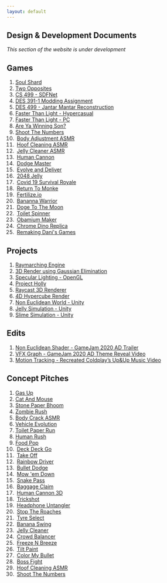 ```yaml
---
layout: default
---
```

## Design & Development Documents
*This section of the website is under development*
## Games
1. [Soul Shard](https://aniketrajnish.github.io/docs/soulshard)
2. [Two Opposites](https://aniketrajnish.github.io/docs/twoopposites)
3. [CS 499 - SDFNet](https://aniketrajnish.github.io/docs/sdfnet)
4. [DES 391-1 Modding Assignment](https://aniketrajnish.github.io/docs/dma)
5. [DES 499 - Jantar Mantar Reconstruction](https://aniketrajnish.github.io/docs/jmr)
6. [Faster Than Light - Hypercasual](https://aniketrajnish.github.io/docs/ftlhc)
7. [Faster Than Light - PC](https://aniketrajnish.github.io/docs/ftlpc)
8. [Are Ya Winning Son?](https://aniketrajnish.github.io/docs/ayws)
9. [Shoot The Numbers](https://aniketrajnish.github.io/docs/stn)
10. &nbsp;[Body Adjustment ASMR](https://aniketrajnish.github.io/docs/baasmr)
11. &nbsp;[Hoof Cleaning ASMR](https://aniketrajnish.github.io/docs/hcasmr)
12. &nbsp;[Jelly Cleaner ASMR](https://aniketrajnish.github.io/docs/jcasmr)
13. &nbsp;[Human Cannon](https://aniketrajnish.github.io/docs/humancannon)
14. &nbsp;[Dodge Master](https://aniketrajnish.github.io/docs/dodge)
15. &nbsp;[Evolve and Deliver](https://aniketrajnish.github.io/docs/end)
16. &nbsp;[2048 Jelly](https://aniketrajnish.github.io/docs/j2048)
17. &nbsp;[Covid 19 Survival Royale](https://aniketrajnish.github.io/docs/c19sr)
18. &nbsp;[Return To Monke](https://aniketrajnish.github.io/docs/r2m)
19. &nbsp;[Fertilize.io](https://aniketrajnish.github.io/docs/fert)
20. &nbsp;[Bananna Warrior](https://aniketrajnish.github.io/docs/bw)
21. &nbsp;[Doge To The Moon](https://aniketrajnish.github.io/docs/d2m)
22. &nbsp;[Toilet Spinner](https://aniketrajnish.github.io/docs/toiletspin)
23. &nbsp;[Obamium Maker](https://aniketrajnish.github.io/docs/obama)
24. &nbsp;[Chrome Dino Replica](https://aniketrajnish.github.io/docs/e404)
25. &nbsp;[Remaking Dani's Games](https://aniketrajnish.github.io/docs/daniremake)

## Projects
1. [Raymarching Engine](https://aniketrajnish.github.io/docs/raymarch)
2. [3D Render using Gaussian Elimination](https://aniketrajnish.github.io/docs/gaussrender)
3. [Specular Lighting - OpenGL](https://aniketrajnish.github.io/docs/specularopengl)
4. [Project Holly](https://aniketrajnish.github.io/docs/holly)
5. [Raycast 3D Renderer](https://aniketrajnish.github.io/docs/raycast3d)
6. [4D Hypercube Render](https://aniketrajnish.github.io/docs/hypercube)
7. [Non Euclidean World - Unity](https://aniketrajnish.github.io/docs/ne)
8. [Jelly Simulation - Unity](https://aniketrajnish.github.io/docs/jelly)
9. [Slime Simulation - Unity](https://aniketrajnish.github.io/docs/slime)

## Edits
1. [Non Euclidean Shader - GameJam 2020 AD Trailer](https://aniketrajnish.github.io/docs/nes)
2. [VFX Graph - GameJam 2020 AD Theme Reveal Video](https://aniketrajnish.github.io/docs/vfxgraph)
3. [Motion Tracking - Recreated Coldplay’s Up&Up Music Video](https://aniketrajnish.github.io/docs/upnup)

## Concept Pitches
1. [Gas Up](files/GasUp.pdf)
2. [Cat And Mouse](files/CatAndMouse.pdf)
3. [Stone Paper Bhoom](files/StonePaperBhoom.pdf)
4. [Zombie Rush](files/ZombieRush.pdf)
5. [Body Crack ASMR](files/BodyCrackASMR.pdf)
6. [Vehicle Evolution](files/VehicleEvolution.pdf)
7. [Toilet Paper Run](files/ToiletPaperRun.pdf)
8. [Human Rush](files/HumanRush.pdf)
9. [Food Pop](files/FoodPop.pdf)
10. &nbsp;[Deck Deck Go](files/DeckDeckGo.pdf)
11. &nbsp;[Take Off](files/TakeOff.pdf)
12. &nbsp;[Rainbow Driver](files/RainbowDriver.pdf)
13. &nbsp;[Bullet Dodge](files/BulletDodge.pdf)
14. &nbsp;[Mow 'em Down](files/MowEmDown.pdf)
15. &nbsp;[Snake Pass](files/SnakePass.pdf)
16. &nbsp;[Baggage Claim](files/BaggageClaim.pdf)
17. &nbsp;[Human Cannon 3D](files/HumanCanon3D.pdf)
18. &nbsp;[Trickshot](files/Trickshot.pdf)
19. &nbsp;[Headphone Untangler](files/HeadphoneUntangler.pdf)
20. &nbsp;[Stop The Roaches](files/StopTheRoaches.pdf)
21. &nbsp;[Tyre Select](files/TyreSelect.pdf)
22. &nbsp;[Banana Swing](files/BananaSwing.pdf)
23. &nbsp;[Jelly Cleaner](files/JellyCleaner.pdf)
24. &nbsp;[Crowd Balancer](files/CrowdBalancer.pdf)
25. &nbsp;[Freeze N Breeze](files/FreezeNBreeze.pdf)
26. &nbsp;[Tilt Paint](files/TiltPaint.pdf)
27. &nbsp;[Color My Bullet](files/ColorMyBullet.pdf)
28. &nbsp;[Boss Fight](files/BossFight.pdf)
29. &nbsp;[Hoof Cleaning ASMR](files/HoofCleaningASMR.pdf)
30. &nbsp;[Shoot The Numbers](files/ShootTheNumbers.pdf)



